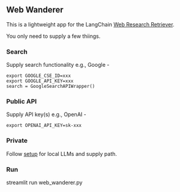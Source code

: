 ## Web Wanderer

This is a lightweight app for the LangChain [Web Research Retriever](https://github.com/langchain-ai/langchain/pull/8102).

You only need to supply a few thiings.

### Search
Supply search functionality e.g., Google - 
```
export GOOGLE_CSE_ID=xxx
export GOOGLE_API_KEY=xxx
search = GoogleSearchAPIWrapper() 
```

### Public API
Supply API key(s) e.g., OpenAI -
```
export OPENAI_API_KEY=sk-xxx
```

### Private
Follow [setup](https://python.langchain.com/docs/use_cases/question_answering/local_retrieval_qa) for local LLMs and supply path. 

### Run
streamlit run web_wanderer.py
